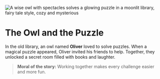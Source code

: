 ![A wise owl with spectacles solves a glowing puzzle in a moonlit library, fairy tale style, cozy and mysterious](/static/images/Stories/the-owl-and-the-puzzle.png)

# The Owl and the Puzzle

In the old library, an owl named **Oliver** loved to solve puzzles. When a magical puzzle appeared, Oliver invited his friends to help. Together, they unlocked a secret room filled with books and laughter.

> **Moral of the story:** Working together makes every challenge easier and more fun.
